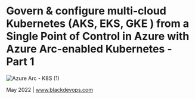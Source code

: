 # Govern & configure multi-cloud Kubernetes (AKS, EKS, GKE ) from a Single Point of Control in Azure with Azure Arc-enabled Kubernetes - Part 1
![Azure Arc - K8S (1)](https://user-images.githubusercontent.com/104167951/166310289-5cf8f891-9581-4e57-9150-d096d30fb777.png)

May 2022 | www.blackdevops.com


